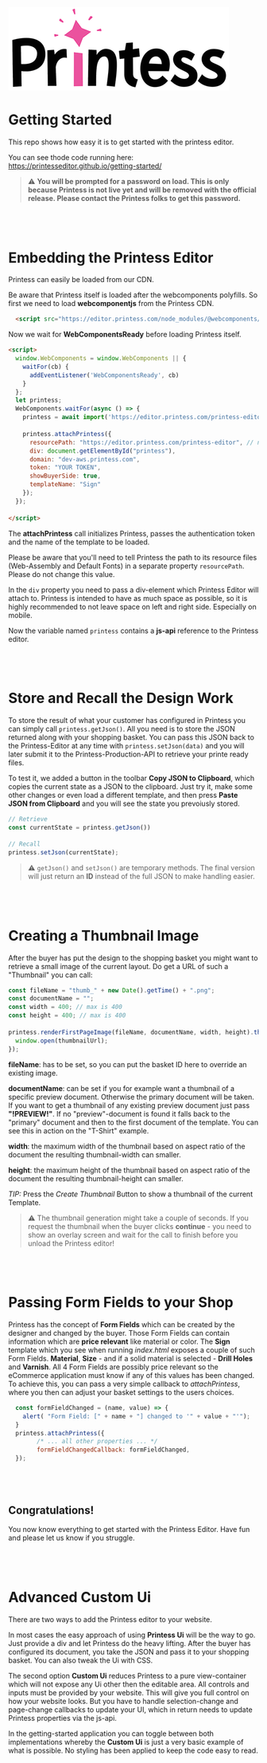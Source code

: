 ![Printess Logo](PrintessLogoS.png)

# Getting Started

This repo shows how easy it is to get started with the printess editor. 

You can see thode code running here:
<https://printesseditor.github.io/getting-started/>

> :warning: **You will be prompted for a password on load. This is only because Printess is not live yet and will be removed with the official release. Please contact the Printess folks to get this password.**


## &nbsp; 

# Embedding the Printess Editor

Printess can easily be loaded from our CDN. 

Be aware that Printess itself is loaded after the webcomponents polyfills. So first we need to load **webcomponentjs** from the Printess CDN.

```html
  <script src="https://editor.printess.com/node_modules/@webcomponents/webcomponentsjs/webcomponents-loader.js"></script>
```

Now we wait for **WebComponentsReady** before loading Printess itself.

```html
<script>
  window.WebComponents = window.WebComponents || {
    waitFor(cb) {
      addEventListener('WebComponentsReady', cb)
    }
  };
  let printess;
  WebComponents.waitFor(async () => {
    printess = await import('https://editor.printess.com/printess-editor/printess-editor.js');

    printess.attachPrintess({
      resourcePath: "https://editor.printess.com/printess-editor", // needs to be always set
      div: document.getElementById("printess"),
      domain: "dev-aws.printess.com",
      token: "YOUR TOKEN",
      showBuyerSide: true, 
      templateName: "Sign"
    });
  });
   
</script>
```
The **attachPrintess** call initializes Printess, passes the authentication token and the name of the template to be loaded.

Please be aware that you'll need to tell Printess the path to its resource files (Web-Assembly and Default Fonts) in a separate property `resourcePath`. Please do not change this value.

In the `div` property you need to pass a div-element which Printess Editor will attach to. 
Printess is intended to have as much space as possible, so it is highly recommended to not leave space on left and right side. Especially on mobile. 

Now the variable named `printess` contains a **js-api** reference to the Printess editor.  

## &nbsp; 

# Store and Recall the Design Work

To store the result of what your customer has configured in Printess you can simply call `printess.getJson()`.  All you need is to store the JSON returned  along with your shopping basket. You can pass this JSON back to the Printess-Editor at any time with `printess.setJson(data)` and you will later submit it to the Printess-Production-API to retrieve your printe ready files. 

To test it, we added a button in the toolbar **Copy JSON to Clipboard**, which copies the current state as a JSON to the clipboard. Just try it, make some other changes or even load a different template, and then press **Paste JSON from Clipboard** and you will see the state you prevoiusly stored. 

```js
// Retrieve
const currentState = printess.getJson()) 

// Recall
printess.setJson(currentState);
```

> :warning: `getJson()` and `setJson()` are temporary methods. The final version will just return an **ID** instead of the full JSON to make handling easier.

## &nbsp; 

# Creating a Thumbnail Image

After the buyer has put the design to the shopping basket you might want to retrieve a small image of the current layout. Do get a URL of such a "Thumbnail" you can call:

```js
const fileName = "thumb_" + new Date().getTime() + ".png";
const documentName = "";
const width = 400; // max is 400
const height = 400; // max is 400

printess.renderFirstPageImage(fileName, documentName, width, height).then(thumbnailUrl => {
  window.open(thumbnailUrl);
});
```

**fileName**: has to be set, so you can put the basket ID here to override an existing image. 

**documentName**: can be set if you for example want a thumbnail of a specific preview document. Otherwise the primary document will be taken. If you want to get a thumbnail of any existing preview document just pass **"!PREVIEW!"**. If no "preview"-document is found it falls back to the "primary" document and then to the first document of the template. You can see this in action on the "T-Shirt" example.

**width**: the maximum width of the thumbnail based on aspect ratio of the document the resulting thumbnail-width can smaller.

**height**: the maximum height of the thumbnail based on aspect ratio of the document the resulting thumbnail-height can smaller.

*TIP:* Press the *Create Thumbnail* Button to show a thumbnail of the current Template.

> :warning: The thumbnail generation might take a couple of seconds. If you request the thumbnail when the buyer clicks **continue** - you need to show an overlay screen and wait for the call to finish before you unload the Printess editor!

## &nbsp; 

# Passing Form Fields to your Shop
Printess has the concept of **Form Fields** which can be created by the designer and changed by the buyer. Those Form Fields can contain information which are **price relevant** like material or color. The **Sign** template which you see when running *index.html* exposes a couple of such Form Fields. **Material**, **Size** - and if a solid material is selected - **Drill Holes** and **Varnish**. All 4 Form Fields are possibly price relevant so the eCommerce application must know if any of this values has been changed. To achieve this, you can pass a very simple callback to *attachPrintess*, where you then can adjust your basket settings to the users choices.

```js
  const formFieldChanged = (name, value) => {
    alert( "Form Field: [" + name + "] changed to '" + value + "'");
  }
  printess.attachPrintess({
        /* ... all other properties ... */
        formFieldChangedCallback: formFieldChanged,
  });
```
## &nbsp;

## Congratulations!

You now know everything to get started with the Printess Editor. Have fun and please let us know if you struggle. 

 

## &nbsp; 

# Advanced Custom Ui

There are two ways to add the Printess editor to your website.

In most cases the easy approach of using **Printess Ui** will be the way to go. Just provide a div and let Printess do the heavy lifting. After the buyer has configured its document, you take the JSON and pass it to your shopping basket. You can also tweak the Ui with CSS.

The second option **Custom Ui** reduces Printess to a pure view-container which will not expose any Ui other then the editable area. All controls and inputs must be provided by your website. This will give you full control on how your website looks. But you have to handle selection-change and page-change callbacks to update your UI, which in return needs to update Printess properties via the js-api.

In the getting-started application you can toggle between both implementations whereby the **Custom Ui** is just a very basic example of what is possible. No styling has been applied to keep the code easy to read. 



